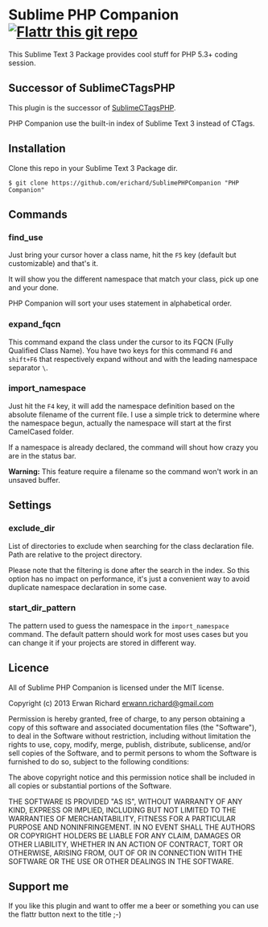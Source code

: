 # Sublime PHP Companion [![Flattr this git repo](http://api.flattr.com/button/flattr-badge-large.png)](https://flattr.com/submit/auto?user_id=dhalsimfr&url=https://github.com/erichard/SublimePHPCompanion&title=SublimePHPCompanion&language=&tags=github&category=software) 

This Sublime Text 3 Package provides cool stuff for PHP 5.3+ coding session.

## Successor of SublimeCTagsPHP

This plugin is the successor of [SublimeCTagsPHP](https://github.com/erichard/SublimeCTagsPHP).

PHP Companion use the built-in index of Sublime Text 3 instead of CTags.

## Installation

Clone this repo in your Sublime Text 3 Package dir.

```
$ git clone https://github.com/erichard/SublimePHPCompanion "PHP Companion"
```

## Commands

### find_use

Just bring your cursor hover a class name, hit the `F5` key (default but customizable) and that's it.

It will show you the different namespace that match your class, pick up one and your done.

PHP Companion will sort your uses statement in alphabetical order.

### expand_fqcn

This command expand the class under the cursor to its FQCN (Fully Qualified Class Name).
You have two keys for this command `F6` and `shift+F6` that respectively expand 
without and with the leading namespace separator `\`.

### import_namespace

Just hit the `F4` key, it will add the namespace definition based on the absolute
filename of the current file. I use a simple trick to determine where the
namespace begun, actually the namespace will start at the first CamelCased
folder.

If a namespace is already declared, the command will shout how crazy you are in
the status bar.

**Warning:** This feature require a filename so the command won't work in an unsaved buffer.

## Settings

### exclude_dir

List of directories to exclude when searching for the class declaration file.
Path are relative to the project directory. 

Please note that the filtering is done after the search in the index. So this option has no impact on performance, 
it's just a convenient way to avoid duplicate namespace declaration in some case.

### start_dir_pattern

The pattern used to guess the namespace in the `import_namespace` command.
The default pattern should work for most uses cases but you can change it if
your projects are stored in different way.

## Licence

All of Sublime PHP Companion is licensed under the MIT license.

  Copyright (c) 2013 Erwan Richard <erwann.richard@gmail.com>

  Permission is hereby granted, free of charge, to any person obtaining a copy
  of this software and associated documentation files (the "Software"), to deal
  in the Software without restriction, including without limitation the rights
  to use, copy, modify, merge, publish, distribute, sublicense, and/or sell
  copies of the Software, and to permit persons to whom the Software is
  furnished to do so, subject to the following conditions:

  The above copyright notice and this permission notice shall be included in
  all copies or substantial portions of the Software.

  THE SOFTWARE IS PROVIDED "AS IS", WITHOUT WARRANTY OF ANY KIND, EXPRESS OR
  IMPLIED, INCLUDING BUT NOT LIMITED TO THE WARRANTIES OF MERCHANTABILITY,
  FITNESS FOR A PARTICULAR PURPOSE AND NONINFRINGEMENT. IN NO EVENT SHALL THE
  AUTHORS OR COPYRIGHT HOLDERS BE LIABLE FOR ANY CLAIM, DAMAGES OR OTHER
  LIABILITY, WHETHER IN AN ACTION OF CONTRACT, TORT OR OTHERWISE, ARISING FROM,
  OUT OF OR IN CONNECTION WITH THE SOFTWARE OR THE USE OR OTHER DEALINGS IN
  THE SOFTWARE.
  

## Support me

If you like this plugin and want to offer me a beer or something you can use the flattr button next to the title ;-)
